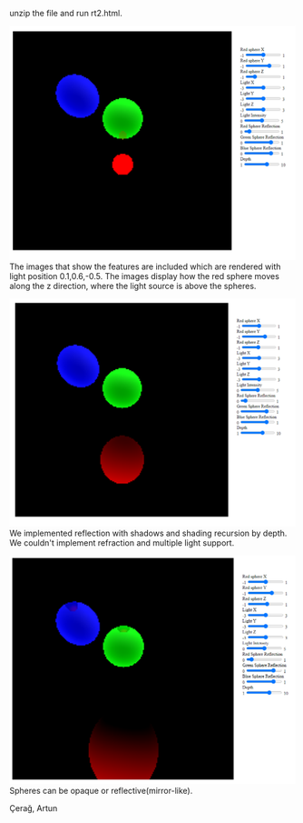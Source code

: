 unzip the file and run rt2.html.

![Screenshot 1](https://github.com/Artunn/ray-tracing-webgl/blob/master/1.png?raw=true)
The images that show the features are included which are rendered with light position 0.1,0.6,-0.5.
The images display how the red sphere moves along the z direction, where the light source is above
the spheres.

![Screenshot 2](https://github.com/Artunn/ray-tracing-webgl/blob/master/2.png?raw=true)
We implemented reflection with shadows and shading recursion by depth.
We couldn't implement refraction and multiple light support.

![Screenshot 3](https://github.com/Artunn/ray-tracing-webgl/blob/master/3.png?raw=true)
Spheres can be opaque or reflective(mirror-like).

Çerağ, Artun
